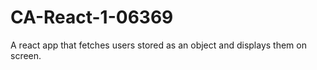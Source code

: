 # CA-React-1-06369
A react app that fetches users stored as an object and displays them on screen. 

